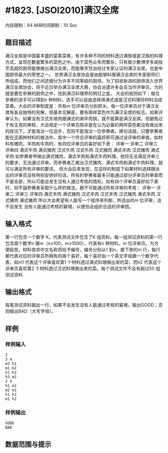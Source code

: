 # #1823. [JSOI2010]满汉全席

内存限制：64 MiB时间限制：10 Sec

## 题目描述

满汉全席是中国最丰盛的宴客菜肴，有许多种不同的材料透过满族或是汉族的料理方式，呈现在數量繁多的菜色之中。由于菜色众多而繁杂，只有极少數博学多闻技艺高超的厨师能够做出满汉全席，而能够烹饪出经过专家认证的满汉全席，也是中国厨师最大的荣誉之一。 世界满汉全席协会是由能够料理满汉全席的专家厨师们所组成，而他们之间还细分为许多不同等级的厨师。为了招收新进的厨师进入世界满汉全席协会，将于近日举办满汉全席大赛，协会派遣许多会员当作评审员，为的就是要在參赛的厨师之中，找到满汉料理界的明日之星。 大会的规则如下：每位參赛的选手可以得到n 种材料，选手可以自由选择用满式或是汉式料理将材料当成菜肴。大会的评审制度是：共有m 位评审员分别把关。每一位评审员对于满汉全席有各自独特的見解，但基本见解是，要有兩样菜色作为满汉全席的标志。如某评审认为，如果没有汉式东坡肉跟满式的涮羊肉锅，就不能算是满汉全席。但避免过于有主見的审核，大会规定一个评审员除非是在认为必备的两样菜色都没有做出來的狀况下，才能淘汰一位选手，否则不能淘汰一位參赛者。换句话說，只要參赛者能在这兩种材料的做法中，其中一个符合评审的喜好即可通过该评审的审查。如材料有猪肉，羊肉和牛肉时，有四位评审员的喜好如下表： 评审一	评审二	评审三	评审四 满式牛肉	满式猪肉	汉式牛肉	汉式牛肉 汉式猪肉	满式羊肉	汉式猪肉	满式羊肉 如參赛者甲做出满式猪肉，满式羊肉和满式牛肉料理，他将无法满足评审三的要求，无法通过评审。而參赛者乙做出汉式猪肉，满式羊肉和满式牛肉料理，就可以满足所有评审的要求。 但大会后來发现，在这样的制度下如果材料选择跟派出的评审员没有特别安排好的话，所有的參赛者最多只能通过部分评审员的审查而不是全部，所以可能会发生没有人通过考核的情形。如有四个评审员喜好如下表时，则不論參赛者采取什么样的做法，都不可能通过所有评审的考核： 评审一	评审二	评审三	评审四 满式羊肉	满式猪肉	汉式羊肉	汉式羊肉 汉式猪肉	满式羊肉	汉式猪肉	满式猪肉 所以大会希望有人能写一个程序來判断，所选出的m 位评审，会不会发生 没有人能通过考核的窘境，以便协会组织合适的评审团。

## 输入格式

第一行包含一个数字 K，代表测试文件包含了K 组资料。每一组测试资料的第一行包含兩个数字n 跟m（n&le;100，m&le;1000），代表有n 种材料，m 位评审员。为方便起見，材料舍弃中文名称而给予编号，编号分别从1 到n。接下來的m 行，每行都代表对应的评审员所拥有的兩个喜好，每个喜好由一个英文字母跟一个数字代表，如m1 代表这个评审喜欢第1 个材料透过满式料理做出來的菜，而h2 代表这个评审员喜欢第2 个材料透过汉式料理做出來的菜。每个测试文件不会有超过50 组测试资料

## 输出格式

每笔测试资料输出一行，如果不会发生没有人能通过考核的窘境，输出GOOD；否则输出BAD（大写字母）。

## 样例

### 样例输入

    
    2
    3 4
    m3 h1
    m1 m2
    h1 h3
    h3 m2
    2 4
    h1 m2
    m2 m1
    h1 h2
    m1 h2
    
    
    

### 样例输出

    
    GOOD
    BAD
    
    
    

## 数据范围与提示
